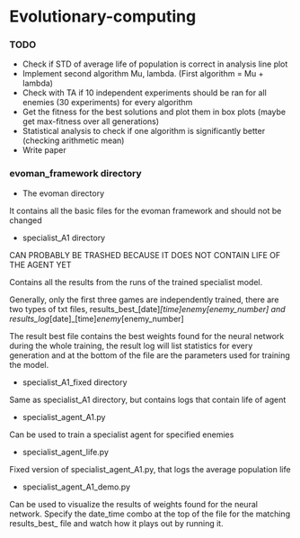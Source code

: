 # Evolutionary-computing

### TODO

- Check if STD of average life of population is correct in analysis line plot
- Implement second algorithm Mu, lambda. (First algorithm = Mu + lambda)
- Check with TA if 10 independent experiments should be ran for all enemies (30 experiments) for every algorithm
- Get the fitness for the best solutions and plot them in box plots (maybe get max-fitness over all generations)
- Statistical analysis to check if one algorithm is significantly better (checking arithmetic mean)
- Write paper

### evoman_framework directory

- The evoman directory

It contains all the basic files for the evoman framework and should not be changed

- specialist_A1 directory

CAN PROBABLY BE TRASHED BECAUSE IT DOES NOT CONTAIN LIFE OF THE AGENT YET

Contains all the results from the runs of the trained specialist model.

Generally, only the first three games are independently trained, there are two types of txt files,
results_best_[date]_[time]_enemy_[enemy_number] and results_log_[date]_[time]_enemy_[enemy_number]

The result best file contains the best weights found for the neural network during the whole training, the result log will list statistics for every generation and at the bottom of the file are the parameters used for training the model.


- specialist_A1_fixed directory

Same as specialist_A1 directory, but contains logs that contain life of agent

- specialist_agent_A1.py

Can be used to train a specialist agent for specified enemies

- specialist_agent_life.py

Fixed version of specialist_agent_A1.py, that logs the average population life

- specialist_agent_A1_demo.py

Can be used to visualize the results of weights found for the neural network. Specify the date_time combo at the top of the file for the matching results_best_ file and watch how it plays out by running it.